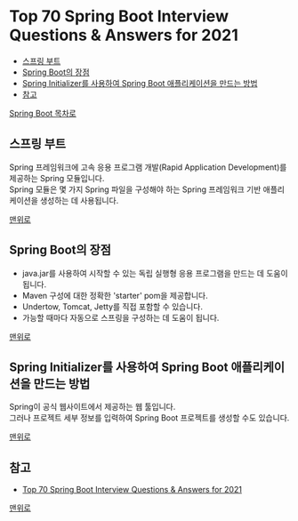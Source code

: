 # Top 70 Spring Boot Interview Questions & Answers for 2021
* [스프링 부트]()
* [Spring Boot의 장점]()
* [Spring Initializer를 사용하여 Spring Boot 애플리케이션을 만드는 방법]()
* [참고](#참고)

[Spring Boot 목차로]()

## 스프링 부트
Spring 프레임워크에 고속 응용 프로그램 개발(Rapid Application Development)를 제공하는 Spring 모듈입니다.   
Spring 모듈은 몇 가지 Spring 파일을 구성해야 하는 Spring 프레임워크 기반 애플리케이션을 생성하는 데 사용됩니다.

[맨위로]()

## Spring Boot의 장점
* java.jar를 사용하여 시작할 수 있는 독립 실행형 응용 프로그램을 만드는 데 도움이 됩니다.
* Maven 구성에 대한 정확한 'starter' pom을 제공합니다.
* Undertow, Tomcat, Jetty를 직접 포함할 수 있습니다.
* 가능할 때마다 자동으로 스프링을 구성하는 데 도움이 됩니다.

[맨위로]()

## Spring Initializer를 사용하여 Spring Boot 애플리케이션을 만드는 방법
Spring이 공식 웹사이트에서 제공하는 웹 툴입니다.   
그러나 프로젝트 세부 정보를 입력하여 Spring Boot 프로젝트를 생성할 수도 있습니다.   

[맨위로]()

## 참고
* [Top 70 Spring Boot Interview Questions & Answers for 2021](https://www.guru99.com/spring-boot-interview-questions.html)

[맨위로]()